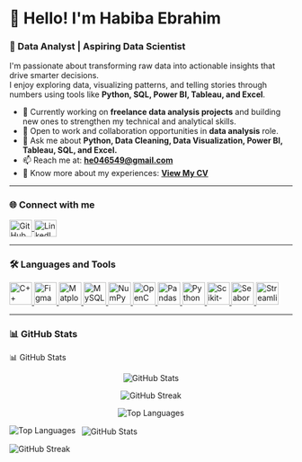 # 👋 Hello! I'm **Habiba Ebrahim**

### 💼 Data Analyst | Aspiring Data Scientist  

I'm passionate about transforming raw data into actionable insights that drive smarter decisions.  
I enjoy exploring data, visualizing patterns, and telling stories through numbers using tools like **Python, SQL, Power BI, Tableau, and Excel**.  

- 🔭 Currently working on **freelance data analysis projects** and building new ones to strengthen my technical and analytical skills.  
- 🤝 Open to work and collaboration opportunities in **data analysis** role.  
- 💬 Ask me about **Python, Data Cleaning, Data Visualization, Power BI, Tableau, SQL, and Excel.**  
- 📫 Reach me at: **he046549@gmail.com**  
- 📄 Know more about my experiences: [**View My CV**](https://drive.google.com/file/d/1ySapIIG3SEPaLrAkdAjfUGwZlPuxCSLs/view?usp=sharing)

---

### 🌐 Connect with me  
<p align="left">
  <a href="https://github.com/habibaIbrahim276" target="_blank">
    <img align="center" src="https://raw.githubusercontent.com/rahuldkjain/github-profile-readme-generator/master/src/images/icons/Social/github.svg" alt="GitHub" height="30" width="40" />
  </a>
  <a href="https://www.linkedin.com/in/habiba-ebrahim/?locale=ar_AE" target="_blank">
    <img align="center" src="https://raw.githubusercontent.com/rahuldkjain/github-profile-readme-generator/master/src/images/icons/Social/linked-in-alt.svg" alt="LinkedIn" height="30" width="40" />
  </a>
</p>

---

### 🛠️ Languages and Tools  
<p align="left"> 
  <a href="https://isocpp.org/" target="_blank" rel="noreferrer"> 
    <img src="https://skillicons.dev/icons?i=cpp" alt="C++" width="40" height="40"/> 
  </a> 
  <a href="https://www.figma.com/" target="_blank" rel="noreferrer"> 
    <img src="https://skillicons.dev/icons?i=figma" alt="Figma" width="40" height="40"/> 
  </a> 
  <a href="https://matplotlib.org/" target="_blank" rel="noreferrer"> 
    <img src="https://cdn.jsdelivr.net/gh/devicons/devicon/icons/matplotlib/matplotlib-original.svg" alt="Matplotlib" width="40" height="40"/> 
  </a> 
  <a href="https://www.mysql.com/" target="_blank" rel="noreferrer"> 
    <img src="https://skillicons.dev/icons?i=mysql" alt="MySQL" width="40" height="40"/> 
  </a> 
  <a href="https://numpy.org/" target="_blank" rel="noreferrer"> 
    <img src="https://cdn.jsdelivr.net/gh/devicons/devicon/icons/numpy/numpy-original.svg" alt="NumPy" width="40" height="40"/> 
  </a> 
  <a href="https://opencv.org/" target="_blank" rel="noreferrer"> 
    <img src="https://skillicons.dev/icons?i=opencv" alt="OpenCV" width="40" height="40"/> 
  </a> 
  <a href="https://pandas.pydata.org/" target="_blank" rel="noreferrer"> 
    <img src="https://cdn.jsdelivr.net/gh/devicons/devicon/icons/pandas/pandas-original.svg" alt="Pandas" width="40" height="40"/> 
  </a> 
  <a href="https://www.python.org/" target="_blank" rel="noreferrer"> 
    <img src="https://skillicons.dev/icons?i=python" alt="Python" width="40" height="40"/> 
  </a> 
  <a href="https://scikit-learn.org/" target="_blank" rel="noreferrer"> 
    <img src="https://skillicons.dev/icons?i=scikitlearn" alt="Scikit-learn" width="40" height="40"/> 
  </a> 
  <a href="https://seaborn.pydata.org/" target="_blank" rel="noreferrer"> 
    <img src="https://cdn.jsdelivr.net/gh/devicons/devicon/icons/python/python-original.svg" alt="Seaborn" width="40" height="40"/> 
  </a> 
  <a href="https://streamlit.io/" target="_blank" rel="noreferrer"> 
    <img src="https://cdn.simpleicons.org/streamlit/FF4B4B" alt="Streamlit" width="40" height="40"/> 
  </a>
</p>

---

### 📊 GitHub Stats  
📊 GitHub Stats
<p align="center"> <img src="https://github-readme-stats.vercel.app/api?username=habibaIbrahim276&show_icons=true&theme=tokyonight&title_color=70a5fd&icon_color=70a5fd&text_color=ffffff&bg_color=0d1117" alt="GitHub Stats" /> </p> <p align="center"> <img src="https://github-readme-streak-stats.herokuapp.com?user=habibaIbrahim276&theme=tokyonight&date_format=j%20M%5B%20Y%5D" alt="GitHub Streak" /> </p> <p align="center"> <img src="https://github-readme-stats.vercel.app/api/top-langs/?username=habibaIbrahim276&layout=compact&theme=tokyonight&title_color=70a5fd&text_color=ffffff&bg_color=0d1117" alt="Top Languages" /> </p>
<p>
  <img align="left" src="https://github-readme-stats.vercel.app/api/top-langs?username=habibaIbrahim276&show_icons=true&locale=en&layout=compact" alt="Top Languages" />
</p>

<p>&nbsp;
  <img align="center" src="https://github-readme-stats.vercel.app/api?username=habibaIbrahim276&show_icons=true&locale=en" alt="GitHub Stats" />
</p>

<p>
  <img align="center" src="https://github-readme-streak-stats.herokuapp.com/?user=habibaIbrahim276&" alt="GitHub Streak" />
</p>

